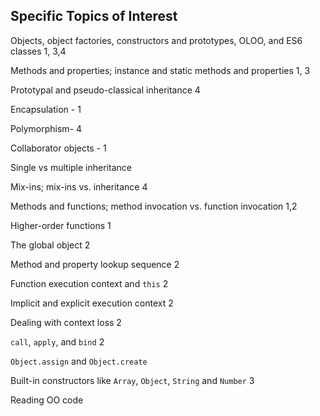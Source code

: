 ## Specific Topics of Interest

Objects, object factories, constructors and prototypes, OLOO, and ES6 classes 1, 3,4 

Methods and properties; instance and static methods and properties 1, 3

Prototypal and pseudo-classical inheritance 4

Encapsulation - 1

Polymorphism- 4

Collaborator objects - 1

Single vs multiple inheritance

Mix-ins; mix-ins vs. inheritance 4

Methods and functions; method invocation vs. function invocation 1,2 

Higher-order functions 1

The global object 2

Method and property lookup sequence 2

Function execution context and `this` 2

Implicit and explicit execution context 2

Dealing with context loss 2

`call`, `apply`, and `bind` 2

`Object.assign` and `Object.create`

Built-in constructors like `Array`, `Object`, `String` and `Number` 3

Reading OO code